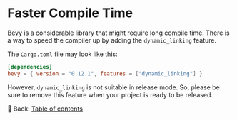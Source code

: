 # Faster Compile Time

[Bevy](https://bevyengine.org/) is a considerable library that might require long compile time.
There is a way to speed the compiler up by adding the `dynamic_linking` feature.

The `Cargo.toml` file may look like this:

```toml
[dependencies]
bevy = { version = "0.12.1", features = ["dynamic_linking"] }
```

However, `dynamic_linking` is not suitable in release mode.
So, please be sure to remove this feature when your project is ready to be released.

<!-- :arrow_right:  Next:  -->

:blue_book: Back: [Table of contents](./../README.md)

